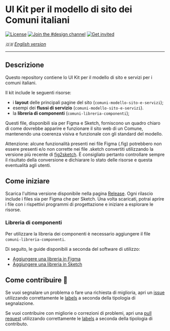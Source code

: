 # UI Kit per il modello di sito dei Comuni italiani

[![License](https://img.shields.io/github/license/italia/design-ui-kit.svg)](https://github.com/italia/design-ui-kit/blob/main/LICENSE)
[![Join the #design channel](https://img.shields.io/badge/Slack%20channel-%23design-blue.svg)](https://developersitalia.slack.com/messages/C7VPAUVB3/)
[![Get invited](https://slack.developers.italia.it/badge.svg)](https://slack.developers.italia.it/)

_🇬🇧 [English version](README.EN.md)_

--- 

## Descrizione

Questo repository contiene lo UI Kit per il modello di sito e servizi per i comuni italiani.

Il kit include le seguenti risorse:

- i **layout** delle principali pagine del sito (`comuni-modello-sito-e-servizi`);
- esempi dei **flussi di servizio** (`comuni-modello-sito-e-servizi`).
- la **libreria di componenti** (`comuni-libreria-componenti`);


Questi file, disponibili sia per Figma e Sketch, forniscono un quadro chiaro di come dovrebbe apparire e funzionare il sito web di un Comune, mantenendo una coerenza visiva e funzionale con gli standard del modello.

Attenzione: alcune funzionalità presenti nei file Figma (.fig) potrebbero non 
essere presenti e/o non corrette nei file .sketch convertiti utilizzando la 
versione più recente di [fig2sketch](https://github.com/sketch-hq/fig2sketch). 
È consigliato pertanto controllare sempre il risultato della conversione 
e dichiarare lo stato delle risorse e questa eventualità agli utenti.

## Come iniziare

Scarica l'ultima versione disponibile nella pagina [Release](https://github.com/italia/design-comuni-ui-kit/releases). Ogni rilascio include i files sia per Figma che per Sketch. Una volta scaricati, potrai aprire i file con i rispettivi programmi di progettazione e iniziare a esplorare le risorse.

### Libreria di componenti

Per utilizzare la libreria dei componenti è necessario aggiungere il file `comuni-libreria-componenti`. 

Di seguito, le guide disponibili a seconda del software di utilizzo:

- [Aggiungere una libreria in Figma](https://help.figma.com/hc/en-us/articles/1500008731201-Enable-or-disable-a-library-in-a-design-file)
- [Aggiungere una libreria in Sketch](https://www.sketch.com/docs/libraries/creating-and-adding-libraries/)

## Come contribuire 💙

Se vuoi segnalare un problema o fare una richiesta di miglioria, apri un [issue](https://github.com/italia/design-comuni-ui-kit/issues) utilizzando correttamente le [labels](https://github.com/italia/design-comuni-ui-kit/labels) a seconda della tipologia di segnalazione.

Se vuoi contribuire con migliorie o correzioni di problemi, apri una [pull request](https://github.com/italia/design-comuni-ui-kit/pulls) utilizzando correttamente le [labels](https://github.com/italia/design-comuni-ui-kit/labels) a seconda della tipologia di contributo.
